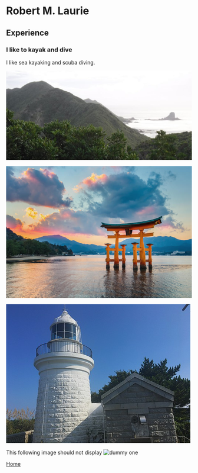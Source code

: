 # Robert M. Laurie
## Experience 
### I like to kayak and dive
I like sea kayaking and scuba diving.

![A mountain image](mountain.JPG)

![Miyajima Tori Gate](ToriGate.jpg)

![lighthouse](lighthouse.jpg)

This following image should not display
![dummy one](dummy.jpg)

[Home](index)
